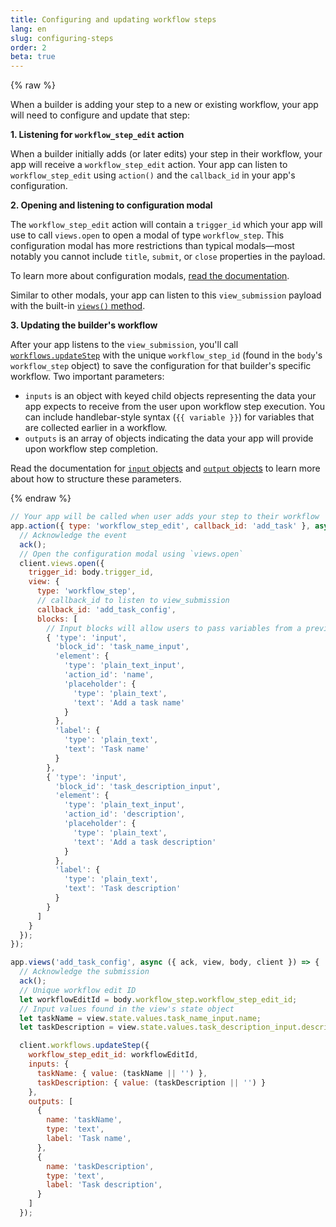 ```yaml
---
title: Configuring and updating workflow steps
lang: en
slug: configuring-steps
order: 2
beta: true
---
```

{% raw %} 
<div class='section-content'>
When a builder is adding your step to a new or existing workflow, your app will need to configure and update that step:

**1. Listening for `workflow_step_edit` action**

When a builder initially adds (or later edits) your step in their workflow, your app will receive a `workflow_step_edit` action. Your app can listen to `workflow_step_edit` using `action()` and the `callback_id` in your app's configuration.

**2. Opening and listening to configuration modal**

The `workflow_step_edit` action will contain a `trigger_id` which your app will use to call `views.open` to open a modal of type `workflow_step`. This configuration modal has more restrictions than typical modals—most notably you cannot include `title`, `submit`, or `close` properties in the payload.

To learn more about configuration modals, [read the documentation](https://api.slack.com/workflows/steps#handle_config_view).

Similar to other modals, your app can listen to this `view_submission` payload with the built-in [`views()` method](#view_submissions).

**3. Updating the builder's workflow**

After your app listens to the `view_submission`, you'll call [`workflows.updateStep`](https://api.slack.com/methods/workflows.updateStep) with the unique `workflow_step_id` (found in the `body`'s `workflow_step` object) to save the configuration for that builder's specific workflow. Two important parameters:
- `inputs` is an object with keyed child objects representing the data your app expects to receive from the user upon workflow step execution. You can include handlebar-style syntax (`{{ variable }}`) for variables that are collected earlier in a workflow.
- `outputs` is an array of objects indicating the data your app will provide upon workflow step completion.

Read the documentation for [`input` objects](https://api.slack.com/reference/workflows/workflow_step#input) and [`output` objects](https://api.slack.com/reference/workflows/workflow_step#output) to learn more about how to structure these parameters.

</div>
{% endraw %} 

```javascript
// Your app will be called when user adds your step to their workflow
app.action({ type: 'workflow_step_edit', callback_id: 'add_task' }, async ({ body, ack, client }) => {
  // Acknowledge the event
  ack();
  // Open the configuration modal using `views.open`
  client.views.open({
    trigger_id: body.trigger_id,
    view: {
      type: 'workflow_step',
      // callback_id to listen to view_submission
      callback_id: 'add_task_config',
      blocks: [
        // Input blocks will allow users to pass variables from a previous step to your's
        { 'type': 'input',
          'block_id': 'task_name_input',
          'element': {
            'type': 'plain_text_input',
            'action_id': 'name',
            'placeholder': {
              'type': 'plain_text',
              'text': 'Add a task name'
            }
          },
          'label': {
            'type': 'plain_text',
            'text': 'Task name'
          }
        },
        { 'type': 'input',
          'block_id': 'task_description_input',
          'element': {
            'type': 'plain_text_input',
            'action_id': 'description',
            'placeholder': {
              'type': 'plain_text',
              'text': 'Add a task description'
            }
          },
          'label': {
            'type': 'plain_text',
            'text': 'Task description'
          }
        }
      ]
    }
  });
});

app.views('add_task_config', async ({ ack, view, body, client }) => {
  // Acknowledge the submission
  ack();
  // Unique workflow edit ID
  let workflowEditId = body.workflow_step.workflow_step_edit_id;
  // Input values found in the view's state object
  let taskName = view.state.values.task_name_input.name;
  let taskDescription = view.state.values.task_description_input.description;

  client.workflows.updateStep({
    workflow_step_edit_id: workflowEditId,
    inputs: {
      taskName: { value: (taskName || '') },
      taskDescription: { value: (taskDescription || '') }
    },
    outputs: [
      {
        name: 'taskName',
        type: 'text',
        label: 'Task name',
      },
      {
        name: 'taskDescription',
        type: 'text',
        label: 'Task description',
      }
    ]
  });
```